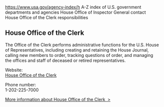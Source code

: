 

https://www.usa.gov/agency-index/h
A-Z index of U.S. government departments and agencies
House Office of Inspector General contact
House Office of the Clerk responsibilities

## House Office of the Clerk

The Office of the Clerk performs administrative functions for the U.S. House of Representatives, including creating and retaining the House Journal, calling new members to order, tracking questions of order, and managing the offices and staff of deceased or retired representatives.

Website:  
[House Office of the Clerk](https://clerk.house.gov/)

Phone number:  
1-202-225-7000

[More information about House Office of the Clerk  >](https://www.usa.gov/agencies/house-office-of-the-clerk)
